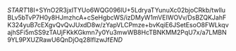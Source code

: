 $START$18I+SYnO2R3jxITYUo6WQG096lU+5LdryaTYunuXc02bjoCRkb/twlluBLv5bTvP7H0y8HJmzhcA+cSeHgbcWS/izDMyW1mVEIWOVv/DsBZQKJahFK324yuB7cEXgvQvQvJUxdD8w/zYapVLCPmze+bvKqiE6JSetEsoO8FWLkqvajhSFi5mSS9zTAUjFKkKGkmn7y0Yu3mwWB8HcTBNKMM2PqU7x/a7LMBN9YL9PXUZRawU6QnDjOq28lfIzwJf$END$